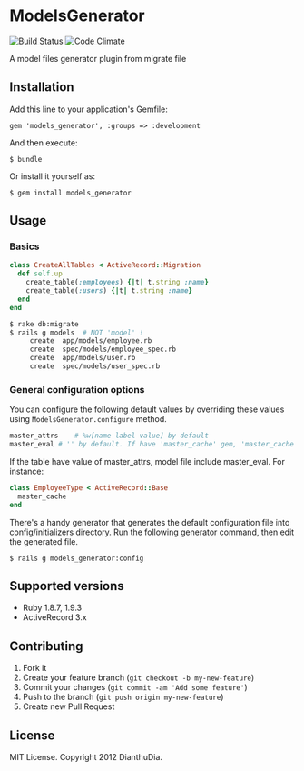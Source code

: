 # ModelsGenerator

[![Build Status](https://secure.travis-ci.org/DianthuDia/models_generator.png)](http://travis-ci.org/DianthuDia/models_generator) [![Code Climate](https://codeclimate.com/badge.png)](https://codeclimate.com/github/DianthuDia/models_generator)

A model files generator plugin from migrate file

## Installation

Add this line to your application's Gemfile:

    gem 'models_generator', :groups => :development

And then execute:

    $ bundle

Or install it yourself as:

    $ gem install models_generator

## Usage

### Basics

```ruby
class CreateAllTables < ActiveRecord::Migration
  def self.up
    create_table(:employees) {|t| t.string :name}
    create_table(:users) {|t| t.string :name}
  end
end
```

```bash
$ rake db:migrate
$ rails g models  # NOT 'model' ! 
     create  app/models/employee.rb
     create  spec/models/employee_spec.rb
     create  app/models/user.rb 
     create  spec/models/user_spec.rb
```

### General configuration options

You can configure the following default values by overriding these values using `ModelsGenerator.configure` method.

```ruby
master_attrs	# %w[name label value] by default
master_eval	# '' by default. If have 'master_cache' gem, 'master_cache'
```

If the table have value of master_attrs, model file include master_eval. For instance:

```ruby
class EmployeeType < ActiveRecord::Base
  master_cache
end
```

There's a handy generator that generates the default configuration file into config/initializers directory.
Run the following generator command, then edit the generated file.

`$ rails g models_generator:config`

## Supported versions

* Ruby 1.8.7, 1.9.3
* ActiveRecord 3.x

## Contributing

1. Fork it
2. Create your feature branch (`git checkout -b my-new-feature`)
3. Commit your changes (`git commit -am 'Add some feature'`)
4. Push to the branch (`git push origin my-new-feature`)
5. Create new Pull Request

## License

MIT License. Copyright 2012 DianthuDia.